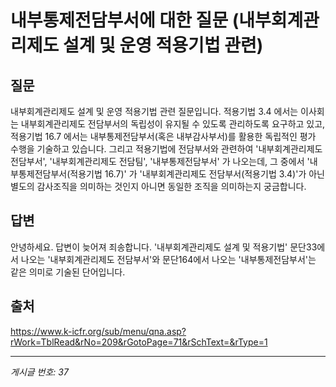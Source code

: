 # 내부통제전담부서에 대한 질문 (내부회계관리제도 설계 및 운영 적용기법 관련)

## 질문
내부회계관리제도 설계 및 운영 적용기법 관련 질문입니다.
적용기법 3.4 에서는 이사회는 내부회계관리제도 전담부서의 독립성이 유지될 수 있도록 관리하도록 요구하고 있고,
적용기법 16.7 에서는 내부통제전담부서(혹은 내부감사부서)를 활용한 독립적인 평가 수행을 기술하고 있습니다.
그리고 적용기법에 전담부서와 관련하여 '내부회계관리제도 전담부서', '내부회계관리제도 전담팀', '내부통제전담부서' 가 나오는데,
그 중에서 '내부통제전담부서(적용기법 16.7)' 가 '내부회계관리제도 전담부서(적용기법 3.4)'가 아닌 별도의 감사조직을 의미하는 것인지
아니면 동일한 조직을 의미하는지 궁금합니다.

## 답변
안녕하세요. 답변이 늦어져 죄송합니다.
'내부회계관리제도 설계 및 적용기법' 문단33에서 나오는 '내부회계관리제도 전담부서'와 문단164에서 나오는 '내부통제전담부서'는 같은 의미로 기술된 단어입니다.

## 출처
https://www.k-icfr.org/sub/menu/qna.asp?rWork=TblRead&rNo=209&rGotoPage=71&rSchText=&rType=1

---
*게시글 번호: 37*
